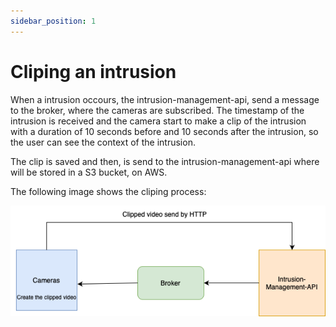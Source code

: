 ```yaml
---
sidebar_position: 1
---
```


# Cliping an intrusion

When a intrusion occours, the intrusion-management-api, send a message to the broker, where the cameras are subscribed. 
The timestamp of the intrusion is received and the camera start to make a clip of the intrusion with a duration of 10 seconds before and 10 seconds after the intrusion, so the user can see the context of the intrusion.

The clip is saved and then, is send to the intrusion-management-api where will be stored in a S3 bucket, on AWS.

The following image shows the cliping process:

![Cliping process](img/clipping-process.png)